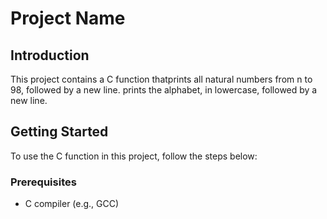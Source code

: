 # Project Name

## Introduction
This project contains a C function thatprints all natural numbers from n to 98, followed by a new line. 
prints the alphabet, in lowercase, followed by a new line.
## Getting Started
To use the C function in this project, follow the steps below:

### Prerequisites
- C compiler (e.g., GCC)

